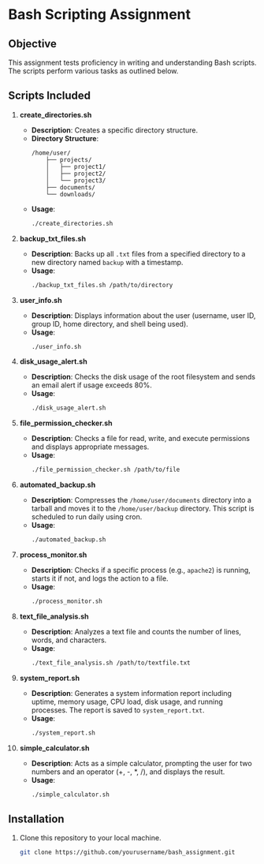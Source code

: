 # Bash Scripting Assignment

## Objective
This assignment tests proficiency in writing and understanding Bash scripts. The scripts perform various tasks as outlined below.

## Scripts Included

1. **create_directories.sh**
   - **Description**: Creates a specific directory structure.
   - **Directory Structure**:
     ```
     /home/user/
         ├── projects/
         │   ├── project1/
         │   ├── project2/
         │   └── project3/
         ├── documents/
         └── downloads/
     ```
   - **Usage**: 
     ```bash
     ./create_directories.sh
     ```

2. **backup_txt_files.sh**
   - **Description**: Backs up all `.txt` files from a specified directory to a new directory named `backup` with a timestamp.
   - **Usage**:
     ```bash
     ./backup_txt_files.sh /path/to/directory
     ```

3. **user_info.sh**
   - **Description**: Displays information about the user (username, user ID, group ID, home directory, and shell being used).
   - **Usage**:
     ```bash
     ./user_info.sh
     ```

4. **disk_usage_alert.sh**
   - **Description**: Checks the disk usage of the root filesystem and sends an email alert if usage exceeds 80%.
   - **Usage**:
     ```bash
     ./disk_usage_alert.sh
     ```

5. **file_permission_checker.sh**
   - **Description**: Checks a file for read, write, and execute permissions and displays appropriate messages.
   - **Usage**:
     ```bash
     ./file_permission_checker.sh /path/to/file
     ```

6. **automated_backup.sh**
   - **Description**: Compresses the `/home/user/documents` directory into a tarball and moves it to the `/home/user/backup` directory. This script is scheduled to run daily using cron.
   - **Usage**:
     ```bash
     ./automated_backup.sh
     ```

7. **process_monitor.sh**
   - **Description**: Checks if a specific process (e.g., `apache2`) is running, starts it if not, and logs the action to a file.
   - **Usage**:
     ```bash
     ./process_monitor.sh
     ```

8. **text_file_analysis.sh**
   - **Description**: Analyzes a text file and counts the number of lines, words, and characters.
   - **Usage**:
     ```bash
     ./text_file_analysis.sh /path/to/textfile.txt
     ```

9. **system_report.sh**
   - **Description**: Generates a system information report including uptime, memory usage, CPU load, disk usage, and running processes. The report is saved to `system_report.txt`.
   - **Usage**:
     ```bash
     ./system_report.sh
     ```

10. **simple_calculator.sh**
    - **Description**: Acts as a simple calculator, prompting the user for two numbers and an operator (+, -, *, /), and displays the result.
    - **Usage**:
      ```bash
      ./simple_calculator.sh
      ```

## Installation
1. Clone this repository to your local machine.
   ```bash
   git clone https://github.com/yourusername/bash_assignment.git
